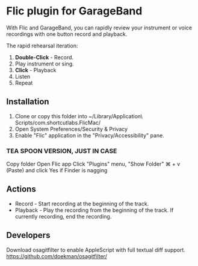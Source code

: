 # Flic plugin for GarageBand

With Flic and GarageBand, you can rapidly review your instrument or voice recordings with one button record and playback.

The rapid rehearsal iteration:
1. **Double-Click** - Record.
2. Play instrument or sing.
3. **Click** - Playback
4. Listen
5. Repeat

## Installation
1. Clone or copy this folder into ~/Library/Application\ Scripts/com.shortcutlabs.FlicMac/
2. Open System Preferences/Security & Privacy
3. Enable "Flic" application in the "Privacy/Accessibility" pane.

### TEA SPOON VERSION, JUST IN CASE
Copy folder
Open Flic app
Click "Plugins" menu, "Show Folder"
⌘ + v (Paste) and click Yes if Finder is nagging

## Actions

* Record - Start recording at the beginning of the track.
* Playback - Play the recording from the beginning of the track. If currently recording, end the recording.

## Developers

Download osagitfilter to enable AppleScript with full textual diff support.
https://github.com/doekman/osagitfilter/
